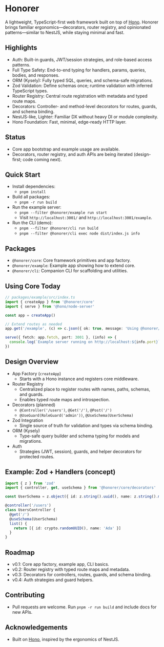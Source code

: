# Honorer

A lightweight, TypeScript-first web framework built on top of [Hono](https://hono.dev). Honorer brings familiar ergonomics—decorators, router registry, and opinionated patterns—similar to NestJS, while staying minimal and fast.

## Highlights

- Auth: Built-in guards, JWT/session strategies, and role-based access patterns.
- Full Type Safety: End-to-end typing for handlers, params, queries, bodies, and responses.
- ORM (Kysely): Fully typed SQL, queries, and schema-safe migrations.
- Zod Validation: Define schemas once; runtime validation with inferred TypeScript types.
- Router Registry: Central route registration with metadata and typed route maps.
- Decorators: Controller- and method-level decorators for routes, guards, and schema binding.
- NestJS-like, Lighter: Familiar DX without heavy DI or module complexity.
- Hono Foundation: Fast, minimal, edge-ready HTTP layer.

## Status

- Core app bootstrap and example usage are available.
- Decorators, router registry, and auth APIs are being iterated (design-first; code coming next).

## Quick Start

- Install dependencies:
  - `pnpm install`
- Build all packages:
  - `pnpm -r run build`
- Run the example server:
  - `pnpm --filter @honorer/example run start`
  - Visit `http://localhost:3001/` and `http://localhost:3001/example`.
- Run the CLI (demo):
  - `pnpm --filter @honorer/cli run build`
  - `pnpm --filter @honorer/cli exec node dist/index.js info`

## Packages

- `@honorer/core`: Core framework primitives and app factory.
- `@honorer/example`: Example app showing how to extend core.
- `@honorer/cli`: Companion CLI for scaffolding and utilities.

## Using Core Today

```ts
// packages/example/src/index.ts
import { createApp } from '@honorer/core'
import { serve } from '@hono/node-server'

const app = createApp()

// Extend routes as needed
app.get('/example', (c) => c.json({ ok: true, message: 'Using @honorer/core' }))

serve({ fetch: app.fetch, port: 3001 }, (info) => {
  console.log(`Example server running on http://localhost:${info.port}`)
})
```

## Design Overview

- App Factory (`createApp`)
  - Starts with a Hono instance and registers core middleware.
- Router Registry
  - Centralized place to register routes with names, paths, schemas, and guards.
  - Enables typed route maps and introspection.
- Decorators (planned)
  - `@Controller('/users')`, `@Get('/')`, `@Post('/')`
  - `@UseGuard(RoleGuard('admin'))`, `@UseSchema(UserSchema)`
- Zod Integration
  - Single source of truth for validation and types via schema binding.
- ORM (Kysely)
  - Type-safe query builder and schema typing for models and migrations.
- Auth
  - Strategies (JWT, session), guards, and helper decorators for protected routes.

## Example: Zod + Handlers (concept)

```ts
import { z } from 'zod'
import { controller, get, useSchema } from '@honorer/core/decorators'

const UserSchema = z.object({ id: z.string().uuid(), name: z.string().min(2) })

@controller('/users')
class UsersController {
  @get('/')
  @useSchema(UserSchema)
  list() {
    return [{ id: crypto.randomUUID(), name: 'Ada' }]
  }
}
```

## Roadmap

- v0.1: Core app factory, example app, CLI basics.
- v0.2: Router registry with typed route maps and metadata.
- v0.3: Decorators for controllers, routes, guards, and schema binding.
- v0.4: Auth strategies and guard helpers.

## Contributing

- Pull requests are welcome. Run `pnpm -r run build` and include docs for new APIs.

## Acknowledgements

- Built on [Hono](https://hono.dev), inspired by the ergonomics of NestJS.
